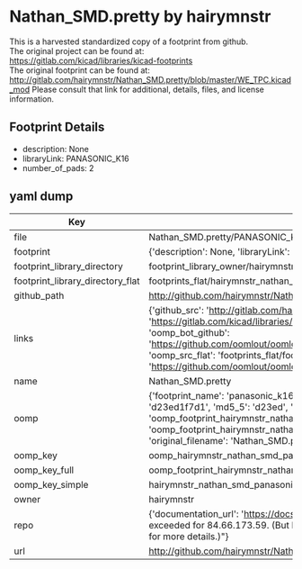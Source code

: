 # Nathan_SMD.pretty by hairymnstr  
This is a harvested standardized copy of a footprint from github.  
The original project can be found at:  
https://gitlab.com/kicad/libraries/kicad-footprints  
The original footprint can be found at:
http://gitlab.com/hairymnstr/Nathan_SMD.pretty/blob/master/WE_TPC.kicad_mod
Please consult that link for additional, details, files, and license information.  
## Footprint Details
* description: None  
* libraryLink: PANASONIC_K16  
* number_of_pads: 2  
## yaml dump  
| Key | Value |  
| --- | --- |  
| file | Nathan_SMD.pretty/PANASONIC_K16.kicad_mod |  
| footprint | {'description': None, 'libraryLink': 'PANASONIC_K16', 'number_of_pads': 2} |  
| footprint_library_directory | footprint_library_owner/hairymnstr_Nathan_SMD.pretty |  
| footprint_library_directory_flat | footprints_flat/hairymnstr_nathan_smd_panasonic_k16/working |  
| github_path | http://github.com/hairymnstr/Nathan_SMD.pretty/blob/master/PANASONIC_K16.kicad_mod |  
| links | {'github_src': 'http://gitlab.com/hairymnstr/Nathan_SMD.pretty/blob/master/WE_TPC.kicad_mod', 'github_src_repo': 'https://gitlab.com/kicad/libraries/kicad-footprints', 'oomp_bot': 'footprints/hairymnstr_nathan_smd_panasonic_k16/working', 'oomp_bot_github': 'https://github.com/oomlout/oomlout_oomp_footprint_bot/tree/main/footprints/hairymnstr_nathan_smd_panasonic_k16/working', 'oomp_src_flat': 'footprints_flat/footprints_flat/hairymnstr_nathan_smd_panasonic_k16/working', 'oomp_src_flat_github': 'https://github.com/oomlout/oomlout_oomp_footprint_src/tree/main/footprints_flat/hairymnstr_nathan_smd_panasonic_k16/working'} |  
| name | Nathan_SMD.pretty |  
| oomp | {'footprint_name': 'panasonic_k16', 'library_name': 'nathan_smd', 'md5': 'd23ed1f7d13ccfe05db401062d71d398', 'md5_10': 'd23ed1f7d1', 'md5_5': 'd23ed', 'md5_6': 'd23ed1', 'oomp_key': 'oomp_hairymnstr_nathan_smd_panasonic_k16', 'oomp_key_extra': 'oomp_footprint_hairymnstr_nathan_smd_panasonic_k16', 'oomp_key_full': 'oomp_footprint_hairymnstr_nathan_smd_panasonic_k16_d23ed1', 'oomp_key_simple': 'hairymnstr_nathan_smd_panasonic_k16', 'original_filename': 'Nathan_SMD.pretty/PANASONIC_K16.kicad_mod', 'owner_name': 'hairymnstr'} |  
| oomp_key | oomp_hairymnstr_nathan_smd_panasonic_k16 |  
| oomp_key_full | oomp_footprint_hairymnstr_nathan_smd_panasonic_k16 |  
| oomp_key_simple | hairymnstr_nathan_smd_panasonic_k16 |  
| owner | hairymnstr |  
| repo | {'documentation_url': 'https://docs.github.com/rest/overview/resources-in-the-rest-api#rate-limiting', 'message': "API rate limit exceeded for 84.66.173.59. (But here's the good news: Authenticated requests get a higher rate limit. Check out the documentation for more details.)"} |  
| url | http://github.com/hairymnstr/Nathan_SMD.pretty |  

